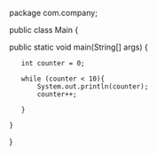 package com.company;



public class Main {

   public static void main(String[] args) {

       int counter = 0;

       while (counter < 10){
           System.out.println(counter);
           counter++;

       }

    }
}
